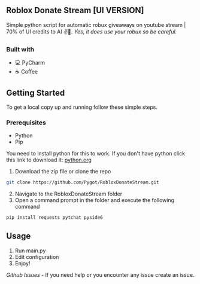 <!-- ABOUT THE PROJECT -->
## Roblox Donate Stream [UI VERSION]
Simple python script for automatic robux giveaways on youtube stream | 70% of UI credits to AI ✌️🤣.
_Yes, it does use your robux so be careful._

### Built with
* 💻 PyCharm
* ☕ Coffee

<!-- GETTING STARTED -->
## Getting Started

To get a local copy up and running follow these simple steps.

### Prerequisites

* Python
* Pip

You need to install python for this to work. If you don't have python click this link to download it: [python.org](https://www.python.org)

1. Download the zip file or clone the repo 
```sh
git clone https://github.com/Pygot/RobloxDonateStream.git
```
2. Navigate to the RobloxDonateStream folder
3. Open a command prompt in the folder and execute the following command
```sh
pip install requests pytchat pyside6
```

<!-- USAGE EXAMPLES -->
## Usage

1. Run main.py
2. Edit configuration
3. Enjoy!

_Github Issues_ - If you need help or you encounter any issue create an issue.

